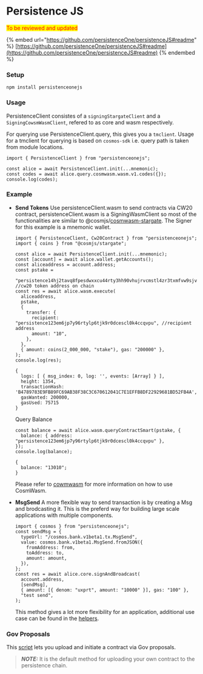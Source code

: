 # Persistence JS

<mark style="color:red;">To be reviewed and updated</mark>

{% embed url="https://github.com/persistenceOne/persistenceJS#readme" %}
[https://github.com/persistenceOne/persistenceJS#readme](https://github.com/persistenceOne/persistenceJS#readme)
{% endembed %}



### Setup

```
npm install persistenceonejs
```

### Usage

PersistenceClient consistes of a `signingStargateClient` and a `SigningCowsmWasmClient`, refered to as core and wasm respectively.

For querying use PersistenceClient.query, this gives you a `tmclient`. Usage for a tmclient for querying is based on `cosmos-sdk` i.e. query path is taken from module locations.

```
import { PersistenceClient } from "persistenceonejs";

const alice = await PersistenceClient.init(...mnemonic);
const codes = await alice.query.cosmwasm.wasm.v1.codes({});
console.log(codes);
```

### Example

*   **Send Tokens** Use persistenceClient.wasm to send contracts via CW20 contract, persistenceClient.wasm is a SigningWasmClient so most of the functionalities are similar to @cosmjs/[cosmwasm-stargate](https://github.com/cosmos/cosmjs/tree/main/packages/cosmwasm-stargate). The Signer for this example is a mnemonic wallet.

    ```
    import { PersistenceClient, Cw20Contract } from "persistenceonejs";
    import { coins } from "@cosmjs/stargate";

    const alice = await PersistenceClient.init(...mnemonic);
    const [account] = await alice.wallet.getAccounts();
    const aliceaddress = account.address;
    const pstake =
      "persistence14hj2tavq8fpesdwxxcu44rty3hh90vhujrvcmstl4zr3txmfvw9sjvz4fk"; //cw20 token address on chain
    const res = await alice.wasm.execute(
      aliceaddress,
      pstake,
      {
        transfer: {
          recipient: "persistence123em6jp7y96rtylp6tjk9r0dcescl0k4ccqvpu", //recipient address
          amount: "10",
        },
      },
      { amount: coins(2_000_000, "stake"), gas: "200000" },
    );
    console.log(res);
    ```

    ```
    {
      logs: [ { msg_index: 0, log: '', events: [Array] } ],
      height: 1354,
      transactionHash: 'B4789783E9FB89FC69AB38F38C3C670612041C7E1EFFB8DF22929681BD52FB4A',
      gasWanted: 200000,
      gasUsed: 75715
    }
    ```

    Query Balance

    ```
    const balance = await alice.wasm.queryContractSmart(pstake, {
      balance: { address: "persistence123em6jp7y96rtylp6tjk9r0dcescl0k4ccqvpu" },
    });
    console.log(balance);
    ```

    ```
    {
      balance: "13010";
    }
    ```

    Please refer to [cowmwasm](https://docs.cosmwasm.com/dev-academy/smart-contract-interaction/interact#setting-up-the-cosmjs-cli-client) for more information on how to use CosmWasm.
*   **MsgSend** A more flexible way to send transaction is by creating a Msg and brodcasting it. This is the preferd way for building large scale applications with multiple components.

    ```
    import { cosmos } from "persistenceonejs";
    const sendMsg = {
      typeUrl: "/cosmos.bank.v1beta1.tx.MsgSend",
      value: cosmos.bank.v1beta1.MsgSend.fromJSON({
        fromAddress: from,
        toAddress: to,
        amount: amount,
      }),
    };
    const res = await alice.core.signAndBroadcast(
      account.address,
      [sendMsg],
      { amount: [{ denom: "uxprt", amount: "10000" }], gas: "100" },
      "test send",
    );
    ```

    This method gives a lot more flexibility for an application, additional use case can be found in the [helpers](https://github.com/persistenceOne/persistenceJS/blob/master/examples/helpers).

### Gov Proposals

This [script](https://github.com/persistenceOne/persistenceJS/blob/master/tests/testContractProposals.ts) lets you upload and initiate a contract via Gov proposals.

> _**NOTE:**_ It is the default method for uploading your own contract to the persistence chain.
